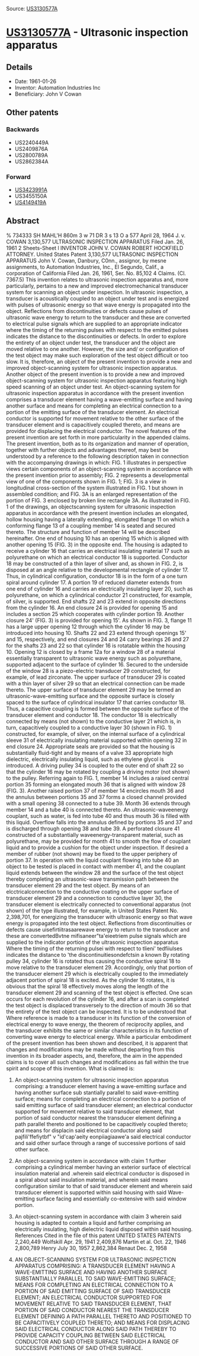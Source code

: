 Source: [US3130577A](https://patents.google.com/patent/US3130577A)

# [US3130577A](US3130577A.md) - Ultrasonic inspection apparatus

## Details

* Date: 1961-01-26
* Inventor: Automation Industries Inc
* Beneficiary: John V Cowan

## Other patents

### Backwards
 * US2240449A
 * US2409876A
 * US2800789A
 * US2862384A
### Forward
 * [US3423991A](US3423991A.md)
 * US3455150A
 * [US4149419A](US4149419A.md)
## Abstract

% 734333 SH MAHL'H 860m 3 w 71 DR 3 s 13 O a 577 April 28, 1964 J. v. COWAN 3,130,577 
ULTRASONIC INSPECTION APPARATUS Filed Jan. 26, 1961 2 Sheets-Sheet l INVENTOR JOHN V. COWAN ROBERT HOCKFIELD ATTORNEY. 
United States Patent 3,130,577 ULTRASONIC INSPECTION APPARATUS John V. Cowan, Danbury, C0nn., assignor, by mesne assignments, to Automation Industries, Inc., El Segundo, Calif., a corporation of California Filed Jan. 26, 1961, Ser. No. 85,102 4 Claims. (Cl. 7367.5) 
 This invention relates to ultrasonic inspection apparatus and, more particularly, pertains to a new and improved electromechanical transducer system for scanning an object under inspection. 
 In ultrasonic inspection, a transducer is acoustically coupled to an object under test and is energized with pulses of ultrasonic energy so that wave energy is propagated into the object. Reflections from discontinuities or defects cause pulses of ultrasonic wave energy to return to the transducer and these are converted to electrical pulse signals which are supplied to an appropriate indicator where the timing of the returning pulses with respect to the emitted pulses indicates the distance to the discontinuities or defects. In order to explore the entirety of an object under test, the transducer and the object are moved relative to one another. However, the size and/ or configuration of the test object may make such exploration of the test object difficult or too slow. 
 It is, therefore, an object of the present invention to provide a new and improved object-scanning system for ultrasonic inspection apparatus. 
 Another object of the present invention is to provide a new and improved object-scanning system for ultrasonic inspection apparatus featuring high speed scanning of an object under test. 
 An object-scanning system for ultrasonic inspection apparatus in accordance with the present invention comprises a transducer element having a wave-emitting surface and having another surface and means for completing an electrical connection to a portion of the emitting surface of the transducer element. An electrical conductor is supported for movement relative to the other surface of the transducer element and is capacitively coupled thereto, and means are provided for displacing the electrical conductor. 
 The novel features of the present invention are set forth in more particularity in the appended claims. The present invention, both as to its organization and manner of operation, together with further objects and advantages thereof, may best be understood by a reference to the following description taken in connection with the accompanying drawings in which: 
 FIG. 1 illustrates in perspective views certain components of an object-scanning system in accordance with the present invention prior to assembly; 
 FIG. 2 represents a developmental view of one of the components shown in FIG. 1; 
 FIG. 3 is a view in longitudinal cross-section of the system illustrated in FIG. 1 but shown in assembled condition; and 
 FIG. 3A is an enlarged representation of the portion of FIG. 3 enclosed by broken line rectangle 3A. 
 As illustrated in FIG. 1 of the drawings, an objectscanning system for ultrasonic inspection apparatus in accordance with the present invention includes an elongated, hollow housing having a laterally extending, elongated flange 11 on which a conforming flange 13 of a coupling member 14 is seated and secured thereto. The structure and function of member 14 will be described hereinafter. One end of housing 10 has an opening 15 which is aligned with another opening 15 (FIG. 3) in the opposite end. The housing is adapted to receive a cylinder 16 that carries an electrical insulating material 17 such as polyurethane on which an electrical conductor 18 is supported. Conductor 18 may be constructed of a thin layer of silver and, as shown in FIG. 2, is disposed at an angle relative to the developmental rectangle of cylinder 17. Thus, in cylindrical configuration, conductor 18 is in the form of a one turn spiral around cylinder 17. 
 A portion 19 of reduced diameter extends from one end of cylinder 16 and carries an electrically insulating layer 20, such as polyurethane, on which a cylindrical conductor 21 constructed, for example, of silver, is supported. End shafts 22 and 23 extend in opposite directions from the cylinder 16. 
 An end closure 24 is provided for opening 15 and includes a section 25 which cooperates with cylinder portion 19. Another closure 24' (FIG. 3) is provided for opening 15'. 
 As shown in FIG. 3, flange 11 has a large upper opening 12 through which the cylinder 16 may be introduced into housing 10. Shafts 22 and 23 extend through openings 15' and 15, respectively, and end closures 24 and 24 carry bearings 26 and 27 for the shafts 23 and 22 so that cylinder 16 is rotatable within the housing 10. 
 Opening 12 is closed by a frame 12a for a window 28 of a material essentially transparent to ultrasonic wave energy such as polyurethane, supported adjacent to the surface of cylinder 16. Secured to the underside of the window 28 is a piezo-electric transducer 29 constructed, for example, of lead zirconate. The upper surface of transducer 29 is coated with a thin layer of silver 29 so that an electrical connection can be made thereto. 
 The upper surface of transducer element 29 may be termed an ultrasonic-wave-emitting surface and the opposite surface is closely spaced to the surface of cylindrical insulator 17 that carries conductor 18. Thus, a capacitive coupling is formed between the opposite surface of the transducer element and conductor 18. The conductor 18 is electrically connected by means (not shown) to the conductive layer 21 which is, in turn, capacitively coupled to a conductive layer 30 (shown in FIG. 1) constructed, for example, of silver, on the internal surface of a cylindrical sleeve 31 of electrically insulating material supported within opening 32 in end closure 24. 
 Appropriate seals are provided so that the housing is substantially fluid-tight and by means of a valve 33 appropriate high dielectric, electrically insulating liquid, such as ethylene glycol is introduced. A driving pulley 34 is coupled to the outer end of shaft 22 so that the cylinder 16 may be rotated by coupling a driving motor (not shown) to the pulley. 
 Referring again to FIG. 1, member 14 includes a raised central portion 35 forming an elongated mouth 36 that is aligned with window 28 (FIG. 3). Another raised portion 37 of member 14 encircles mouth 36 and the annulus between portions 35 and 37 forms a closed channel provided with a small opening 38 connected to a tube 39. Month 36 extends through member 14 and a tube 40 is connected thereto. An ultrasonic-waveenergy couplant, such as water, is fed into tube 40 and thus mouth 36 is filled with this liquid. Overflow falls into the annulus defined by portions 35 and 37 and is discharged through opening 38 and tube 39. A perforated closure 41 constructed of a substantially waveenergy-transparent material, such as polyurethane, may be provided for month 41 to smooth the flow of couplant liquid and to provide a cushion for the object under inspection. If desired a member of rubber (not shown) may be fixed to the upper periphery of portion 37. 
 In operation with the liquid couplant flowing into tube 40 an object to be tested is placed in contact with member 41, and the couplant liquid extends between the window 28 and the surface of the test object thereby completing an ultrasonic-wave transmission path between the transducer element 29 and the test object. By means of an elcctricalconnection to the conductive coating on the upper surface of transducer element 29 and a connection to conductive layer 30, the transducer element is electrically connected to conventional apparatus (not shown) of the type illustrated, for example, in United States Patent No. 2,398,701, for energizing the transducer with ultrasonic energy so that wave energy is propagated into the test object. Reflections from discontinuities or defects cause uisefirtiitrasaarewave energy to return to the transducer and these are convertedBvtne mifisaneer"ta'eieetriem pulse signals which are supplied to the indicator portion of the ultrasonic inspection apparatus Where the timing of the returning pulsei with respect to tlieni' tedfiiulses indicates the distance to 'the discontinuitiesondefctsin a known By rotating pulley 34, cylinder 16 is rotated thus causing the conductive spiral 18 to move relative to the transducer element 29. Accordingly, only that portion of the transducer element 29 which is electrically coupled to the immediately adjacent portion of spiral 18 is excited. As the cylinder 16 rotates, it is obvious that the spiral 18 effectively moves along the length of the transducer element 29 and scanning of the test object is effected. One scan occurs for each revolution of the cylinder 16, and after a scan is completed the test object is displaced transversely to the direction of mouth 36 so that the entirety of the test object can be inspected. 
 It is to be understood that Where reference is made to a transducer in its function of the conversion of electrical energy to wave energy, the theorem of reciprocity applies, and the transducer exhibits the same or similar characteristics in its function of converting wave energy to electrical energy. 
 While a particular embodiment of the present invention has been shown and described, it is apparent that changes and modifications may be made without departing from this invention in its broader aspects, and, therefore, the aim in the appended claims is to cover all such changes and modifications as fall within the true spirit and scope of this invention. 
What is claimed is: 
 1. An object-scanning system for ultrasonic inspection apparatus comprising: a transducer element having a wave-emitting surface and having another surface sub stantially parallel to said wave-emitting surface; means for completing an electrical connection to a portion of said emitting surface of said transducer element; an electrical conductor supported for movement relative to said transducer element, that portion of said conductor nearest the transducer element defining a path parallel thereto and positioned to be capacitively coupled thereto; and means for displacin said electrical conductor along said pajfili'ffefiytbf" v "id'cap'aeity eonpiiagiaawe'a said electrical conductor and said other surface through a range of successive portions of said other surface. 
 2. An object-scanning system in accordance with claim 1 further comprising a cylindrical member having an exterior surface of electrical insulation material and .wherein said electrical conductor is disposed in a spiral about said insulation material, and wherein said means configuration similar to that of said transducer element and wherein said transducer element is supported within said housing with said Wave-emitting surface facing and essentially co-extensive with said window portion. 
 4. An object-scanning system in accordance with claim 3 wherein said housing is adapted to contain a liquid and further comprising an electrically insulating, high dielectric liquid disposed within said housing. 
References Cited in the file of this patent UNITED STATES PATENTS 2,240,449 Wolfskill Apr. 29, 1941 2,409,876 Martin et al. Oct. 22, 1946 2,800,789 Henry July 30, 1957 2,862,384 Renaut Dec. 2, 1958

1. AN OBJECT-SCANNING SYSTEM FOR ULTRASONIC INSPECTION APPARATUS COMPRISING: A TRANSDUCER ELEMENT HAVING A WAVE-EMITTING SURFACE AND HAVING ANOTHER SURFACE SUBSTANTIALLY PARALLEL TO SAID WAVE-EMITTING SURFACE; MEANS FOR COMPLETING AN ELECTRICAL CONNECTION TO A PORTION OF SAID EMITTING SURFACE OF SAID TRANSDUCER ELEMENT; AN ELECTRICAL CONDUCTOR SUPPORTED FOR MOVEMENT RELATIVE TO SAID TRANSDUCER ELEMENT, THAT PORTION OF SAID CONDUCTOR NEAREST THE TRANSDUCER ELEMENT DEFINING A PATH PARALLEL THERETO AND POSITIONED TO BE CAPACITIVELY COUPLED THERETO; AND MEANS FOR DISPLACING SAID ELECTRICAL CONDUCTOR ALONG SAID PATH THEREBY TO PROVIDE CAPACITY COUPLING BETWEEN SAID ELECTRICAL CONDUCTOR AND SAID OTHER SURFACE THROUGH A RANGE OF SUCCESSIVE PORTIONS OF SAID OTHER SURFACE.